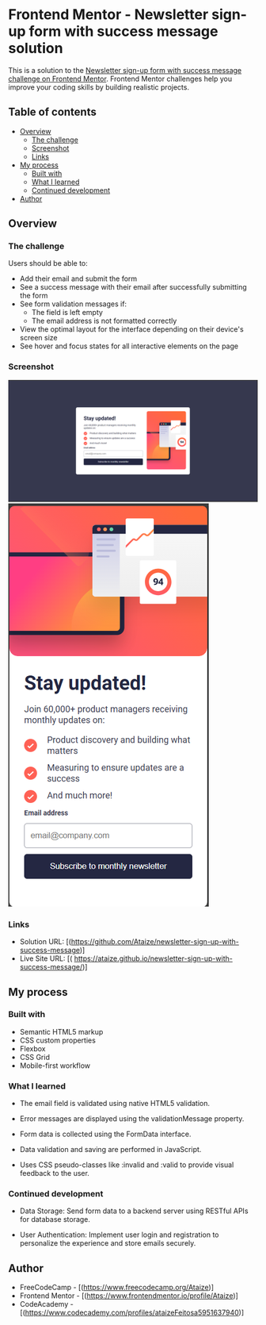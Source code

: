 # Frontend Mentor - Newsletter sign-up form with success message solution

This is a solution to the [Newsletter sign-up form with success message challenge on Frontend Mentor](https://www.frontendmentor.io/challenges/newsletter-signup-form-with-success-message-3FC1AZbNrv). Frontend Mentor challenges help you improve your coding skills by building realistic projects. 

## Table of contents

- [Overview](#overview)
  - [The challenge](#the-challenge)
  - [Screenshot](#screenshot)
  - [Links](#links)
- [My process](#my-process)
  - [Built with](#built-with)
  - [What I learned](#what-i-learned)
  - [Continued development](#continued-development)
- [Author](#author)

## Overview

### The challenge

Users should be able to:

- Add their email and submit the form
- See a success message with their email after successfully submitting the form
- See form validation messages if:
  - The field is left empty
  - The email address is not formatted correctly
- View the optimal layout for the interface depending on their device's screen size
- See hover and focus states for all interactive elements on the page

### Screenshot

![](./assets/images/image-desktop.png)
![](./assets/images/image-mobile.png)

### Links

- Solution URL: [(https://github.com/Ataize/newsletter-sign-up-with-success-message)]
- Live Site URL: [( https://ataize.github.io/newsletter-sign-up-with-success-message/)]

## My process

### Built with

- Semantic HTML5 markup
- CSS custom properties
- Flexbox
- CSS Grid
- Mobile-first workflow

### What I learned

- The email field is validated using native HTML5 validation.

- Error messages are displayed using the validationMessage property.

- Form data is collected using the FormData interface.

- Data validation and saving are performed in JavaScript.

- Uses CSS pseudo-classes like :invalid and :valid to provide visual feedback to the user.

### Continued development

- Data Storage: Send form data to a backend server using RESTful APIs for database storage.

- User Authentication: Implement user login and registration to personalize the experience and store emails securely.


## Author

- FreeCodeCamp - [(https://www.freecodecamp.org/Ataize)]
- Frontend Mentor - [(https://www.frontendmentor.io/profile/Ataize)]
- CodeAcademy - [(https://www.codecademy.com/profiles/ataizeFeitosa5951637940)]

